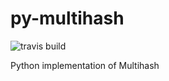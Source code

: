 # py-multihash

![travis build](https://travis-ci.org/bmcorser/py-multihash.svg)

Python implementation of Multihash
